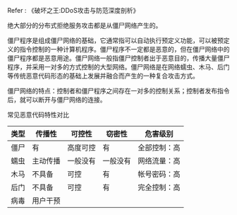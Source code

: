 Refer : 《破坏之王:DDoS攻击与防范深度剖析》



绝大部分的分布式拒绝服务攻击都是从僵尸网络产生的。

僵尸程序是组成僵尸网络的基础，它通常指可以自动执行预定义功能，可以被预定义的指令控制的一种计算机程序。僵尸程序不一定都是恶意的，但在僵尸网络中的僵尸程序都是恶意用途。僵尸网络一般指僵尸控制者出于恶意目的，传播大量僵尸程序，并采用一对多的方式控制的大型网络。僵尸网络是在网络蠕虫、木马、后门等传统恶意代码形态的基础上发展并融合而产生的一种复合攻击方式。



僵尸网络的特点：控制者和僵尸程序之间存在一对多的控制关系；控制者发布指令后，就可以断开与僵尸网络的连接。



常见恶意代码特性对比

| 类型   | 传播性  | 可控性  | 窃密性  | 危害级别   |
| ---- | ---- | ---- | ---- | ------ |
| 僵尸   | 有    | 高度可控 | 有    | 全部控制：高 |
| 蠕虫   | 主动传播 | 一般没有 | 一般没有 | 网络流量：高 |
| 木马   | 不具备  | 可控   | 有    | 帐号密码：高 |
| 后门   | 不具备  | 可控   | 有    | 完全控制：高 |
| 病毒   | 用户干预 |      |      |        |



